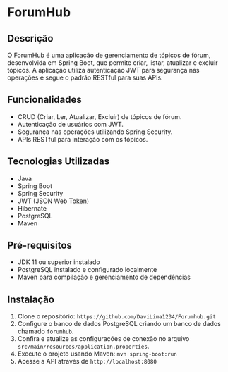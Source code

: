 # ForumHub

## Descrição
O ForumHub é uma aplicação de gerenciamento de tópicos de fórum, desenvolvida em Spring Boot, que permite criar, listar, atualizar e excluir tópicos. A aplicação utiliza autenticação JWT para segurança nas operações e segue o padrão RESTful para suas APIs.

## Funcionalidades
- CRUD (Criar, Ler, Atualizar, Excluir) de tópicos de fórum.
- Autenticação de usuários com JWT.
- Segurança nas operações utilizando Spring Security.
- APIs RESTful para interação com os tópicos.

## Tecnologias Utilizadas
- Java
- Spring Boot
- Spring Security
- JWT (JSON Web Token)
- Hibernate
- PostgreSQL
- Maven

## Pré-requisitos
- JDK 11 ou superior instalado
- PostgreSQL instalado e configurado localmente
- Maven para compilação e gerenciamento de dependências

## Instalação
1. Clone o repositório: `https://github.com/DaviLima1234/Forumhub.git`
2. Configure o banco de dados PostgreSQL criando um banco de dados chamado `forumhub`.
3. Confira e atualize as configurações de conexão no arquivo `src/main/resources/application.properties`.
4. Execute o projeto usando Maven: `mvn spring-boot:run`
5. Acesse a API através de `http://localhost:8080`

